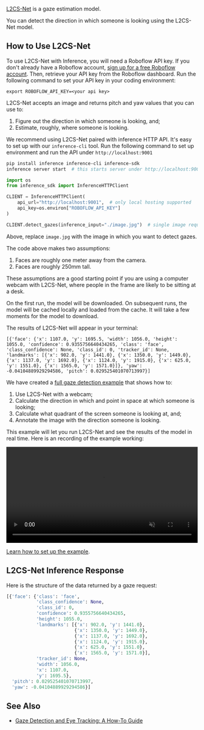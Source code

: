 <a href="https://github.com/Ahmednull/L2CS-Net" target="_blank">L2CS-Net</a> is a gaze estimation model.

You can detect the direction in which someone is looking using the L2CS-Net model.

## How to Use L2CS-Net

To use L2CS-Net with Inference, you will need a Roboflow API key. If you don't already have a Roboflow account, <a href="https://app.roboflow.com" target="_blank">sign up for a free Roboflow account</a>. Then, retrieve your API key from the Roboflow dashboard. Run the following command to set your API key in your coding environment:

```
export ROBOFLOW_API_KEY=<your api key>
```

L2CS-Net accepts an image and returns pitch and yaw values that you can use to:

1. Figure out the direction in which someone is looking, and;
2. Estimate, roughly, where someone is looking.

We recommend using L2CS-Net paired with inference HTTP API. It's easy to set up with our `inference-cli` tool. Run the 
following command to set up environment and run the API under `http://localhost:9001`

```bash
pip install inference inference-cli inference-sdk
inference server start  # this starts server under http://localhost:9001
```


```python
import os
from inference_sdk import InferenceHTTPClient

CLIENT = InferenceHTTPClient(
    api_url="http://localhost:9001",  # only local hosting supported
    api_key=os.environ["ROBOFLOW_API_KEY"]
)

CLIENT.detect_gazes(inference_input="./image.jpg")  # single image request
```

Above, replace `image.jpg` with the image in which you want to detect gazes.

The code above makes two assumptions:

1. Faces are roughly one meter away from the camera.
2. Faces are roughly 250mm tall.

These assumptions are a good starting point if you are using a computer webcam with L2CS-Net, where people in the frame are likely to be sitting at a desk.

On the first run, the model will be downloaded. On subsequent runs, the model will be cached locally and loaded from the cache. It will take a few moments for the model to download.

The results of L2CS-Net will appear in your terminal:

```
[{'face': {'x': 1107.0, 'y': 1695.5, 'width': 1056.0, 'height': 1055.0, 'confidence': 0.9355756640434265, 'class': 'face', 'class_confidence': None, 'class_id': 0, 'tracker_id': None, 'landmarks': [{'x': 902.0, 'y': 1441.0}, {'x': 1350.0, 'y': 1449.0}, {'x': 1137.0, 'y': 1692.0}, {'x': 1124.0, 'y': 1915.0}, {'x': 625.0, 'y': 1551.0}, {'x': 1565.0, 'y': 1571.0}]}, 'yaw': -0.04104889929294586, 'pitch': 0.029525401070713997}]
```

We have created a <a href="https://github.com/roboflow/inference/tree/main/examples/gaze-detection" target="_blank">full gaze detection example</a> that shows how to:

1. Use L2CS-Net with a webcam;
2. Calculate the direction in which and point in space at which someone is looking;
3. Calculate what quadrant of the screen someone is looking at, and;
4. Annotate the image with the direction someone is looking.

This example will let you run L2CS-Net and see the results of the model in real time. Here is an recording of the example working:

<video width="100%" autoplay loop muted>
  <source src="https://blog.roboflow.com/content/media/2023/09/gaze.mp4" type="video/mp4">
</video>

<a href="https://github.com/roboflow/inference/tree/main/examples/gaze-detection" target="_blank">Learn how to set up the example</a>.

## L2CS-Net Inference Response

Here is the structure of the data returned by a gaze request:

```python
[{'face': {'class': 'face',
           'class_confidence': None,
           'class_id': 0,
           'confidence': 0.9355756640434265,
           'height': 1055.0,
           'landmarks': [{'x': 902.0, 'y': 1441.0},
                         {'x': 1350.0, 'y': 1449.0},
                         {'x': 1137.0, 'y': 1692.0},
                         {'x': 1124.0, 'y': 1915.0},
                         {'x': 625.0, 'y': 1551.0},
                         {'x': 1565.0, 'y': 1571.0}],
           'tracker_id': None,
           'width': 1056.0,
           'x': 1107.0,
           'y': 1695.5},
  'pitch': 0.029525401070713997,
  'yaw': -0.04104889929294586}]
```

## See Also

- <a href="https://blog.roboflow.com/gaze-direction-position/" target="_blank">Gaze Detection and Eye Tracking: A How-To Guide</a>
